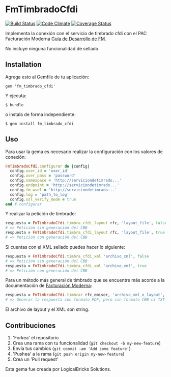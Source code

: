 # FmTimbradoCfdi
[![Build Status](https://travis-ci.org/LogicalBricks/fm_timbrado_cfdi.png?branch=master)](https://travis-ci.org/LogicalBricks/fm_timbrado_cfdi)
[![Code Climate](https://codeclimate.com/github/LogicalBricks/fm_timbrado_cfdi.png)](https://codeclimate.com/github/LogicalBricks/fm_timbrado_cfdi)
[![Coverage Status](https://coveralls.io/repos/LogicalBricks/fm_timbrado_cfdi/badge.png)](https://coveralls.io/r/LogicalBricks/fm_timbrado_cfdi)

Implementa la conexión con el servicio de timbrado cfdi con el PAC Facturación Moderna [Guía de Desarrollo de FM](http://developers.facturacionmoderna.com).

No incluye ninguna funcionalidad de sellado.

## Installation

Agrega esto al Gemfile de tu aplicación:

    gem 'fm_timbrado_cfdi'

Y ejecuta:

    $ bundle

o instala de forma independiente:

    $ gem install fm_timbrado_cfdi

## Uso

Para usar la gema es necesario realizar la configuración con los valores de conexión:

```ruby
FmTimbradoCfdi.configurar do |config|
  config.user_id = 'user_id'
  config.user_pass = 'password'
  config.namespace = 'http://serviciondetimrado...'
  config.endpoint = 'http://serviciondetimrado...'
  config.fm_wsdl = 'http://serviciondetimrado...'
  config.log = 'path_to_log'
  config.ssl_verify_mode = true
end # configurar
```

Y realizar la petición de timbrado:

```ruby
respuesta = FmTimbradoCfdi.timbra_cfdi_layout rfc, 'layout_file', false
# => Petición sin generación del CBB
respuesta = FmTimbradoCfdi.timbra_cfdi_layout rfc, 'layout_file', true
# => Petición con generación del CBB
```

Si cuentas con el XML sellado puedes hacer lo siguiente:

```ruby
respuesta = FmTimbradoCfdi.timbra_cfdi_xml 'archivo_xml', false
# => Petición sin generación del CBB
respuesta = FmTimbradoCfdi.timbra_cfdi_xml 'archivo_xml', true
# => Petición con generación del CBB
```

Para un método más general de timbrado que se encuentre más acorde a la documentación de [Facturación Moderna](http://developers.facturacionmoderna.com):

```ruby
respuesta = FmTimbradoCfdi.timbrar rfc_emisor, 'archivo_xml_o_layout', 'generarCBB' => false, 'generarPDF' => true, 'generarTXT' => false
# => Generar la respuesta con formato PDF, pero sin formato CBB ni TXT
```


El archivo de layout y el XML son string.


## Contribuciones

1. 'Forkea' el repositorio
2. Crea una rama con tu funcionalidad (`git checkout -b my-new-feature`)
3. Envía tus cambios (`git commit -am 'Add some feature'`)
4. 'Pushea' a la rama (`git push origin my-new-feature`)
5. Crea un 'Pull request'

Esta gema fue creada por LogicalBricks Solutions.

